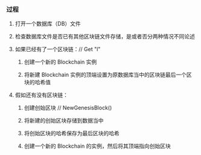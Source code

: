 ### 过程

1. 打开一个数据库（DB）文件

2. 检查数据库文件是否已有其他区块链文件存储，是或者否分两种情况不同论述

3. 如果已经有了一个区块链：// Get "l"

    1. 创建一个新的 Blockchain 实例 

    2. 将新建 Blockchain 实例的顶端设置为原数据库当中的区块链最后一个区块的哈希值

4. 假如还有没有区块链：

    1. 创建创始区块 // NewGenesisBlock()

    2. 将新建的创始区块存储到数据当中

    3. 将创始区块的哈希保存为最后区块的哈希

    4. 创建一个新的 Blockchain 的实例，然后将其顶端指向创始区块